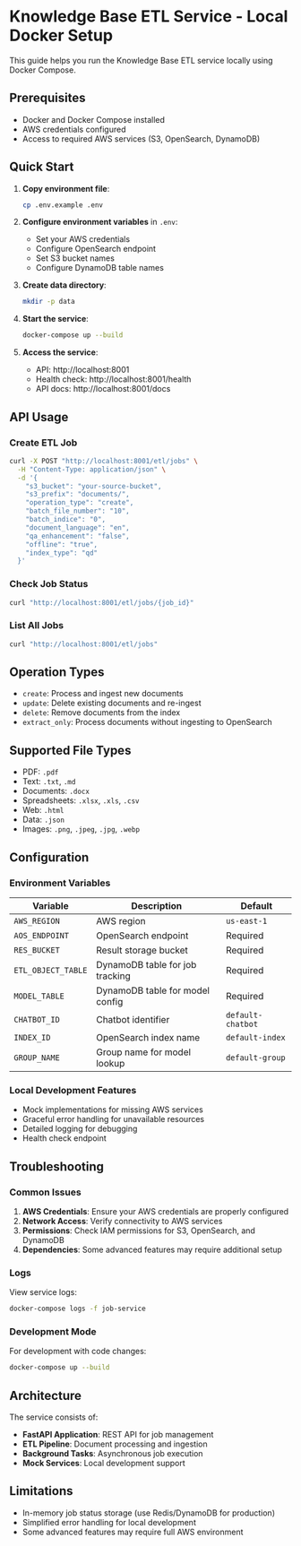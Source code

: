 # Knowledge Base ETL Service - Local Docker Setup

This guide helps you run the Knowledge Base ETL service locally using Docker Compose.

## Prerequisites

- Docker and Docker Compose installed
- AWS credentials configured
- Access to required AWS services (S3, OpenSearch, DynamoDB)

## Quick Start

1. **Copy environment file**:
   ```bash
   cp .env.example .env
   ```

2. **Configure environment variables** in `.env`:
   - Set your AWS credentials
   - Configure OpenSearch endpoint
   - Set S3 bucket names
   - Configure DynamoDB table names

3. **Create data directory**:
   ```bash
   mkdir -p data
   ```

4. **Start the service**:
   ```bash
   docker-compose up --build
   ```

5. **Access the service**:
   - API: http://localhost:8001
   - Health check: http://localhost:8001/health
   - API docs: http://localhost:8001/docs

## API Usage

### Create ETL Job

```bash
curl -X POST "http://localhost:8001/etl/jobs" \
  -H "Content-Type: application/json" \
  -d '{
    "s3_bucket": "your-source-bucket",
    "s3_prefix": "documents/",
    "operation_type": "create",
    "batch_file_number": "10",
    "batch_indice": "0",
    "document_language": "en",
    "qa_enhancement": "false",
    "offline": "true",
    "index_type": "qd"
  }'
```

### Check Job Status

```bash
curl "http://localhost:8001/etl/jobs/{job_id}"
```

### List All Jobs

```bash
curl "http://localhost:8001/etl/jobs"
```

## Operation Types

- `create`: Process and ingest new documents
- `update`: Delete existing documents and re-ingest
- `delete`: Remove documents from the index
- `extract_only`: Process documents without ingesting to OpenSearch

## Supported File Types

- PDF: `.pdf`
- Text: `.txt`, `.md`
- Documents: `.docx`
- Spreadsheets: `.xlsx`, `.xls`, `.csv`
- Web: `.html`
- Data: `.json`
- Images: `.png`, `.jpeg`, `.jpg`, `.webp`

## Configuration

### Environment Variables

| Variable | Description | Default |
|----------|-------------|---------|
| `AWS_REGION` | AWS region | `us-east-1` |
| `AOS_ENDPOINT` | OpenSearch endpoint | Required |
| `RES_BUCKET` | Result storage bucket | Required |
| `ETL_OBJECT_TABLE` | DynamoDB table for job tracking | Required |
| `MODEL_TABLE` | DynamoDB table for model config | Required |
| `CHATBOT_ID` | Chatbot identifier | `default-chatbot` |
| `INDEX_ID` | OpenSearch index name | `default-index` |
| `GROUP_NAME` | Group name for model lookup | `default-group` |

### Local Development Features

- Mock implementations for missing AWS services
- Graceful error handling for unavailable resources
- Detailed logging for debugging
- Health check endpoint

## Troubleshooting

### Common Issues

1. **AWS Credentials**: Ensure your AWS credentials are properly configured
2. **Network Access**: Verify connectivity to AWS services
3. **Permissions**: Check IAM permissions for S3, OpenSearch, and DynamoDB
4. **Dependencies**: Some advanced features may require additional setup

### Logs

View service logs:
```bash
docker-compose logs -f job-service
```

### Development Mode

For development with code changes:
```bash
docker-compose up --build
```

## Architecture

The service consists of:
- **FastAPI Application**: REST API for job management
- **ETL Pipeline**: Document processing and ingestion
- **Background Tasks**: Asynchronous job execution
- **Mock Services**: Local development support

## Limitations

- In-memory job status storage (use Redis/DynamoDB for production)
- Simplified error handling for local development
- Some advanced features may require full AWS environment